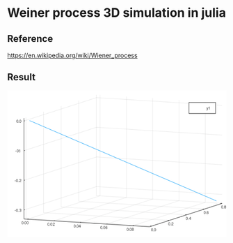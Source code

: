 # Weiner process 3D simulation in julia

## Reference

https://en.wikipedia.org/wiki/Wiener_process

## Result

![](fps15.gif)
